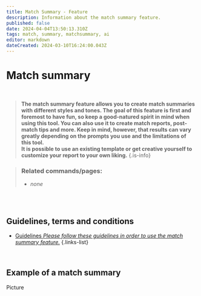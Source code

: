 ```yaml
---
title: Match Summary - Feature
description: Information about the match summary feature.
published: false
date: 2024-04-04T13:50:13.310Z
tags: match, summary, matchsummary, ai
editor: markdown
dateCreated: 2024-03-10T16:24:00.043Z
---
```


# Match summary

<br> 

>**The match summary feature allows you to create match summaries with different styles and tones. The goal of this feature is first and foremost to have fun, so keep a good-natured spirit in mind when using this tool. You can also use it to create match reports, post-match tips and more. Keep in mind, however, that results can vary greatly depending on the prompts you use and the limitations of this tool. <br>
It is possible to use an existing template or get creative yourself to customize your report to your own liking.** 
>{.is-info}

> ### Related commands/pages:
>- *none*

<br> <br>
## Guidelines, terms and conditions
- [<i class="mdi mdi-shield-check"></i> Guidelines *Please follow these guidelines in order to use the match summary feature.*](/en/features/matchSummary/rules)
{.links-list}

<br>

## Example of a match summary

Picture